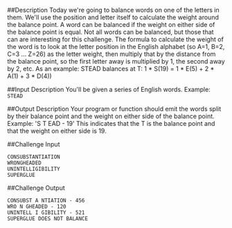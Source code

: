 ##Description 
Today we're going to balance words on one of the letters in them. We'll use the position and letter itself to calculate the weight around the balance point. A word can be balanced if the weight on either side of the balance point is equal. Not all words can be balanced, but those that can are interesting for this challenge.
The formula to calculate the weight of the word is to look at the letter position in the English alphabet (so A=1, B=2, C=3 ... Z=26) as the letter weight, then multiply that by the distance from the balance point, so the first letter away is multiplied by 1, the second away by 2, etc.
As an example:
STEAD balances at T: 1 * S(19) = 1 * E(5) + 2 * A(1) + 3 * D(4))

##Input Description
You'll be given a series of English words. Example:
`STEAD`

##Output Description
Your program or function should emit the words split by their balance point and the weight on either side of the balance point. Example:
'S T EAD - 19'
This indicates that the T is the balance point and that the weight on either side is 19.

##Challenge Input
```
CONSUBSTANTIATION
WRONGHEADED
UNINTELLIGIBILITY
SUPERGLUE
```

##Challenge Output
```
CONSUBST A NTIATION - 456
WRO N GHEADED - 120
UNINTELL I GIBILITY - 521
SUPERGLUE DOES NOT BALANCE
```

